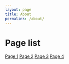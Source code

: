 ```yaml
---
layout: page
title: About
permalink: /about/
---
```


# Page list

[Page 1](https://elsw.github.io/33179)
[Page 2](https://elsw.github.io/55384)
[Page 3](https://elsw.github.io/78274)
[Page 4](https://elsw.github.io/35726)